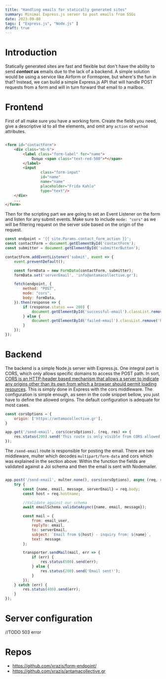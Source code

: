 ```yaml
---
title: "Handling emails for statically generated sites"
summary: Minimal Express.js server to post emails from SSGs
date: 2023-09-08
tags: [ "Express.js", "Node.js" ]
draft: true
---
```


# Introduction

Statically generated sites are fast and flexible but don't have the ability to send _**contact us**_ emails due to the
lack of a backend. A simple solution would be using a service like Airform or Formspree, but where's the fun in that?
Instead, we can build a simple Express.js API that will handle POST requests from a form and will in turn forward that
email to a mailbox.

# Frontend

First of all make sure you have a working form. Create the fields you need, give a descriptive id to all the
elements, and omit any `action` or `method` attributes.

```html

<form id="contactForm">
    <div class="mb-6">
        <label class="form-label" for="name">
            Όνομα <span class="text-red-500">*</span>
        </label>
        <input
                class="form-input"
                id="name"
                name="name"
                placeholder="Frida Kahlo"
                type="text"/>
    </div>
    ...
</form>
```

Then for the scripting part we are going to set an Event Listener on the form and listen for any submit events. Make
sure to include `mode: "cors"` as we will be filtering request on the server side based on the origin of the request.

```javascript
const endpoint = '{{ site.Params.contact_form_action }}';
const contactForm = document.getElementById('contactForm');
const submitter = document.getElementById('submitterButton');

contactForm.addEventListener('submit', event => {
    event.preventDefault();

    const formData = new FormData(contactForm, submitter);
    formData.set('serverEmail', 'info@antamacollective.gr');

    fetch(endpoint, {
        method: "POST",
        mode: "cors",
        body: formData,
    }).then(response => {
        if (response.status === 200) {
            document.getElementById('successful-email').classList.remove('hidden');
        } else {
            document.getElementById('failed-email').classList.remove('hidden');
        }
    });
});
```

# Backend

The backend is a simple Node.js server with Express.js. One integral part is CORS, which only allows
specific domains to access the POST path. In sort, [CORS is an HTTP-header based mechanism that allows a server to
indicate any origins other than its own from which a browser should permit loading resources](https://developer.mozilla.org/en-US/docs/Web/HTTP/CORS).
This is simply done in Express with the cors middleware. The configuration is simple enough, as seen in the code snippet
bellow, you just have to define the allowed origins. The default configuration is adequate for most cases.

```javascript
const corsOptions = {
    origin: ['https://antamacollective.gr'],
}

app.get('/send-email', cors(corsOptions), (req, res) => {
    res.status(200).send('This route is only visible from CORS allowed origin.');
});
```

The `/send-email` route is responsible for posting the email. There are two middleware, multer which decodes
`multipart/form-data` and cors which was explained in the section above. Within the function the fields are validated
against a Joi schema and then the email is sent with Nodemailer.

```javascript

app.post('/send-email', multer.none(), cors(corsOptions), async (req, res) => {
    try {
        const {name, email, message, serverEmail} = req.body;
        const host = req.hostname;

        //Validate against our schema
        await emailSchema.validateAsync({name, email, message});

        const mail = {
            from: email_user,
            replyTo: email,
            to: serverEmail,
            subject: `Email from ${host} - inquiry from: ${name}`,
            text: message
        };

        transporter.sendMail(mail, err => {
            if (err) {
                res.status(500).send(err);
            } else {
                res.status(200).send('Email sent!');
            }
        });
    } catch (err) {
        res.status(400).send(err);
    }
});
```

# Server configuration

//TODO 503 error

# Repos

- https://github.com/xrazis/form-endpoint/
- https://github.com/xrazis/antamacollective.gr